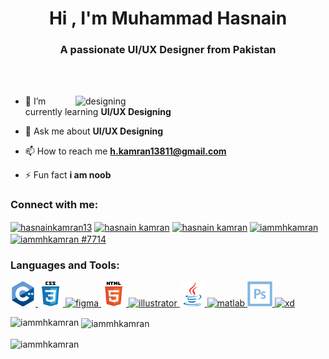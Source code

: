 <h1 align="center">Hi , I'm Muhammad Hasnain</h1>
<h3 align="center">A passionate UI/UX Designer from Pakistan</h3><br><br>

<p align="left"><img align="right" alt="designing" width="400" src="https://www.digitalartsonline.co.uk/cmsdata/features/3692307/designer_and_client_5__dribbble_.gif"></p>


- 🌱 I’m currently learning **UI/UX Designing**

- 💬 Ask me about **UI/UX Designing**

- 📫 How to reach me **h.kamran13811@gmail.com**

- ⚡ Fun fact **i am noob**

<h3 align="left">Connect with me:</h3>
<p align="left">
<a href="https://twitter.com/hasnainkamran13" target="blank"><img align="center" src="https://raw.githubusercontent.com/rahuldkjain/github-profile-readme-generator/master/src/images/icons/Social/twitter.svg" alt="hasnainkamran13" height="30" width="40" /></a>
<a href="https://linkedin.com/in/hasnain kamran" target="blank"><img align="center" src="https://raw.githubusercontent.com/rahuldkjain/github-profile-readme-generator/master/src/images/icons/Social/linked-in-alt.svg" alt="hasnain kamran" height="30" width="40" /></a>
<a href="https://fb.com/hasnain kamran" target="blank"><img align="center" src="https://raw.githubusercontent.com/rahuldkjain/github-profile-readme-generator/master/src/images/icons/Social/facebook.svg" alt="hasnain kamran" height="30" width="40" /></a>
<a href="https://instagram.com/iammhkamran" target="blank"><img align="center" src="https://raw.githubusercontent.com/rahuldkjain/github-profile-readme-generator/master/src/images/icons/Social/instagram.svg" alt="iammhkamran" height="30" width="40" /></a>
<a href="https://discord.gg/iammhkamran #7714" target="blank"><img align="center" src="https://raw.githubusercontent.com/rahuldkjain/github-profile-readme-generator/master/src/images/icons/Social/discord.svg" alt="iammhkamran #7714" height="30" width="40" /></a>
</p>

<h3 align="left">Languages and Tools:</h3>
<p align="left"> <a href="https://www.w3schools.com/cpp/" target="_blank" rel="noreferrer"> <img src="https://raw.githubusercontent.com/devicons/devicon/master/icons/cplusplus/cplusplus-original.svg" alt="cplusplus" width="40" height="40"/> </a> <a href="https://www.w3schools.com/css/" target="_blank" rel="noreferrer"> <img src="https://raw.githubusercontent.com/devicons/devicon/master/icons/css3/css3-original-wordmark.svg" alt="css3" width="40" height="40"/> </a> <a href="https://www.figma.com/" target="_blank" rel="noreferrer"> <img src="https://www.vectorlogo.zone/logos/figma/figma-icon.svg" alt="figma" width="40" height="40"/> </a> <a href="https://www.w3.org/html/" target="_blank" rel="noreferrer"> <img src="https://raw.githubusercontent.com/devicons/devicon/master/icons/html5/html5-original-wordmark.svg" alt="html5" width="40" height="40"/> </a> <a href="https://www.adobe.com/in/products/illustrator.html" target="_blank" rel="noreferrer"> <img src="https://www.vectorlogo.zone/logos/adobe_illustrator/adobe_illustrator-icon.svg" alt="illustrator" width="40" height="40"/> </a> <a href="https://www.java.com" target="_blank" rel="noreferrer"> <img src="https://raw.githubusercontent.com/devicons/devicon/master/icons/java/java-original.svg" alt="java" width="40" height="40"/> </a> <a href="https://www.mathworks.com/" target="_blank" rel="noreferrer"> <img src="https://upload.wikimedia.org/wikipedia/commons/2/21/Matlab_Logo.png" alt="matlab" width="40" height="40"/> </a> <a href="https://www.photoshop.com/en" target="_blank" rel="noreferrer"> <img src="https://raw.githubusercontent.com/devicons/devicon/master/icons/photoshop/photoshop-line.svg" alt="photoshop" width="40" height="40"/> </a> <a href="https://www.adobe.com/products/xd.html" target="_blank" rel="noreferrer"> <img src="https://cdn.worldvectorlogo.com/logos/adobe-xd.svg" alt="xd" width="40" height="40"/> </a> </p>

<p><img align="left" src="https://github-readme-stats.vercel.app/api/top-langs?username=iammhkamran&show_icons=true&locale=en&layout=compact" alt="iammhkamran" /></p>

<p>&nbsp;<img align="center" src="https://github-readme-stats.vercel.app/api?username=iammhkamran&show_icons=true&locale=en" alt="iammhkamran" /></p>

<p><img align="center" src="https://github-readme-streak-stats.herokuapp.com/?user=iammhkamran&" alt="iammhkamran" /></p>

